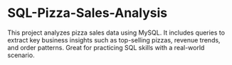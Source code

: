 # SQL-Pizza-Sales-Analysis
This project analyzes pizza sales data using MySQL. It includes queries to extract key business insights such as top-selling pizzas, revenue trends, and order patterns. Great for practicing SQL skills with a real-world scenario.
